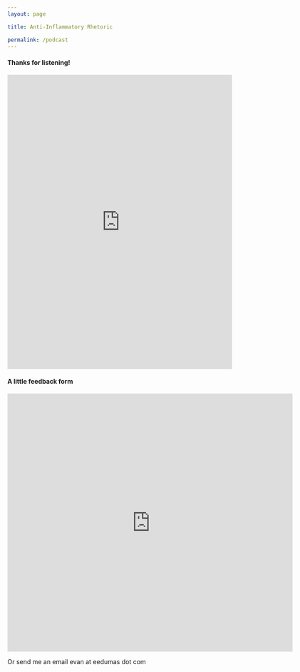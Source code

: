 ```yaml
---
layout: page

title: Anti-Inflammatory Rhetoric

permalink: /podcast
---
```


#### Thanks for listening! 
<iframe title="Embed Player" style="border: medium;" src="https://play.libsyn.com/embed/destination/id/4566192/height/660/theme/modern/size/large/thumbnail/yes/custom-color/2081a4/category/general/playlist-height/448/direction/backward/download/yes/font-color/fab9b9" height="660" width="100%" scrolling="no" allowfullscreen="" webkitallowfullscreen="true" mozallowfullscreen="true" oallowfullscreen="true" msallowfullscreen="true"></iframe>


#### A little feedback form
<iframe src="https://docs.google.com/forms/d/e/1FAIpQLSc7DvnTVHMv2WQKt89VN42bHnWLVuJupIWFEf7CyZf3iMsUcQ/viewform?embedded=true" width="640" height="579" frameborder="0" marginheight="0" marginwidth="0">Loading…</iframe>

Or send me an email evan at eedumas dot com